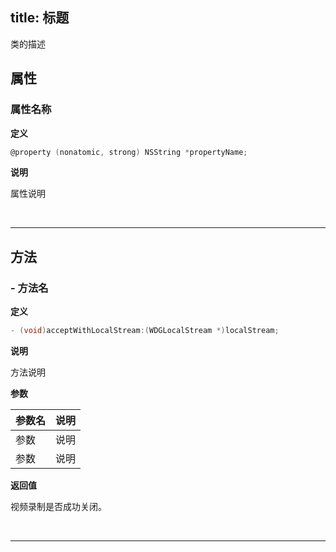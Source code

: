 title: 标题
---

类的描述

## 属性

### 属性名称

**定义**

```objectivec
@property (nonatomic, strong) NSString *propertyName;
```

**说明**

属性说明

</br>

---

## 方法

### - 方法名

**定义**

```objectivec
- (void)acceptWithLocalStream:(WDGLocalStream *)localStream;
```

**说明**

方法说明

**参数**

参数名             | 说明 
------------------|------------------
参数               | 说明
参数               | 说明

**返回值**

视频录制是否成功关闭。

</br>

---
